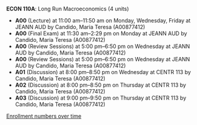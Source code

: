 **ECON 110A**: Long Run Macroeconomics (4 units)

- **A00** (Lecture) at 11:00 am–11:50 am on Monday, Wednesday, Friday at JEANN AUD by Candido, Maria Teresa (A00877412)
- **A00** (Final Exam) at 11:30 am–2:29 pm on Monday at JEANN AUD by Candido, Maria Teresa (A00877412)
- **A00** (Review Sessions) at 5:00 pm–6:50 pm on Wednesday at JEANN AUD by Candido, Maria Teresa (A00877412)
- **A00** (Review Sessions) at 5:00 pm–6:50 pm on Wednesday at JEANN AUD by Candido, Maria Teresa (A00877412)
- **A01** (Discussion) at 8:00 pm–8:50 pm on Wednesday at CENTR 113 by Candido, Maria Teresa (A00877412)
- **A02** (Discussion) at 8:00 pm–8:50 pm on Thursday at CENTR 113 by Candido, Maria Teresa (A00877412)
- **A03** (Discussion) at 9:00 pm–9:50 pm on Thursday at CENTR 113 by Candido, Maria Teresa (A00877412)

[Enrollment numbers over time](./ECON110A.tsv)
